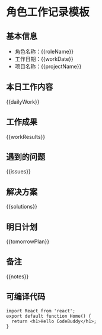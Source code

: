 # 角色工作记录模板

## 基本信息
- 角色名称：{{roleName}}
- 工作日期：{{workDate}}
- 项目名称：{{projectName}}

## 本日工作内容
{{dailyWork}}

## 工作成果
{{workResults}}

## 遇到的问题
{{issues}}

## 解决方案
{{solutions}}

## 明日计划
{{tomorrowPlan}}

## 备注
{{notes}}

## 可编译代码
```tsx file-path="src/pages/Home.tsx"
import React from 'react';
export default function Home() {
  return <h1>Hello CodeBuddy</h1>;
}
```